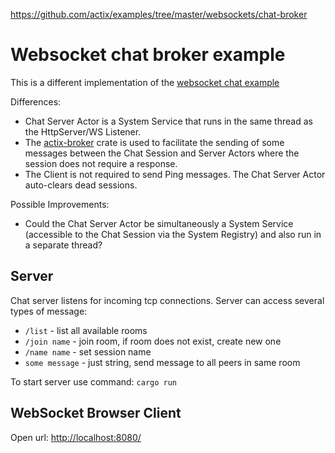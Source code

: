 https://github.com/actix/examples/tree/master/websockets/chat-broker

# Websocket chat broker example

This is a different implementation of the [websocket chat example](https://github.com/actix/examples/tree/master/websockets/chat)

Differences:

- Chat Server Actor is a System Service that runs in the same thread as the HttpServer/WS Listener.
- The [actix-broker](https://github.com/Chris-Ricketts/actix-broker) crate is used to facilitate the sending of some messages between the Chat Session and Server Actors where the session does not require a response.
- The Client is not required to send Ping messages. The Chat Server Actor auto-clears dead sessions.

Possible Improvements:

- Could the Chat Server Actor be simultaneously a System Service (accessible to the Chat Session via the System Registry) and also run in a separate thread?

## Server

Chat server listens for incoming tcp connections. Server can access several types of message:

- `/list` - list all available rooms
- `/join name` - join room, if room does not exist, create new one
- `/name name` - set session name
- `some message` - just string, send message to all peers in same room

To start server use command: `cargo run`

## WebSocket Browser Client

Open url: [http://localhost:8080/](http://localhost:8080/)
